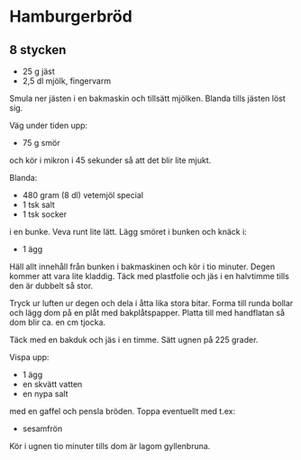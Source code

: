# Hamburgerbröd

## 8 stycken

- 25 g jäst
- 2,5 dl mjölk, fingervarm

Smula ner jästen i en bakmaskin och tillsätt mjölken. Blanda tills jästen löst sig.

Väg under tiden upp:
- 75 g smör

och kör i mikron i 45 sekunder så att det blir lite mjukt.

Blanda:
- 480 gram (8 dl) vetemjöl special
- 1 tsk salt
- 1 tsk socker

i en bunke. Veva runt lite lätt. Lägg smöret i bunken och knäck i:
- 1 ägg

Häll allt innehåll från bunken i bakmaskinen och kör i tio minuter. Degen kommer att vara lite kladdig. Täck med plastfolie och jäs i en halvtimme tills den är dubbelt så stor.

Tryck ur luften ur degen och dela i åtta lika stora bitar. Forma till runda bollar och lägg dom på en plåt med bakplåtspapper. Platta till med handflatan så dom blir ca. en cm tjocka.

Täck med en bakduk och jäs i en timme. Sätt ugnen på 225 grader.

Vispa upp:
- 1 ägg
- en skvätt vatten
- en nypa salt

med en gaffel och pensla bröden. Toppa eventuellt med t.ex:

- sesamfrön

Kör i ugnen tio minuter tills dom är lagom gyllenbruna.